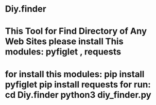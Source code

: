# Diy.finder
This Tool for Find Directory of Any Web Sites
please install This modules:
pyfiglet , requests
=====================
for install this modules:
  pip install pyfiglet
  pip install requests
for run:
  cd Diy.finder
  python3 diy_finder.py
======================
